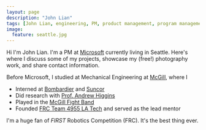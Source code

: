 ```yaml
---
layout: page
description: "John Lian"
tags: [John Lian, engineering, PM, product management, program management, robotics]
image:
  feature: seattle.jpg
---
```


Hi I'm John Lian. I'm a PM at [Microsoft](https://azure.microsoft.com/) currently living in Seattle. Here's where I discuss some of my projects, showcase my (free!) photography work, and share contact information.

Before Microsoft, I studied at Mechanical Engineering at [McGill](http://www.mcgill.ca), where I 

- Interned at [Bombardier](http://commercialaircraft.bombardier.com/en/cseries.html) and [Suncor](http://www.suncor.com)
- Did research with [Prof. Andrew Higgins](https://www.mcgill.ca/mecheng/facultystaff/staff/andrewhiggins)
- Played in the [McGill Fight Band](http://www.fightband.com)
- Founded [FRC Team 4955 LA Tech](http://www.frc4955.com) and served as the lead mentor

I'm a huge fan of *FIRST* Robotics Competition (FRC). It's the best thing ever.
